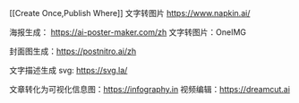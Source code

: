 [[Create Once,Publish Where]]
文字转图片 https://www.napkin.ai/

海报生成： https://ai-poster-maker.com/zh
文字转图片：OneIMG

封面图生成：https://postnitro.ai/zh

文字描述生成 svg:  https://svg.la/

文章转化为可视化信息图：https://infography.in
视频编辑：https://dreamcut.ai